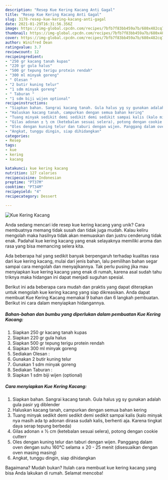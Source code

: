```yaml
---
description: "Resep Kue Kering Kacang Anti Gagal"
title: "Resep Kue Kering Kacang Anti Gagal"
slug: 3178-resep-kue-kering-kacang-anti-gagal
date: 2021-01-29T16:31:56.356Z
image: https://img-global.cpcdn.com/recipes/7bfb7f83bb459a7b/680x482cq70/kue-kering-kacang-foto-resep-utama.jpg
thumbnail: https://img-global.cpcdn.com/recipes/7bfb7f83bb459a7b/680x482cq70/kue-kering-kacang-foto-resep-utama.jpg
cover: https://img-global.cpcdn.com/recipes/7bfb7f83bb459a7b/680x482cq70/kue-kering-kacang-foto-resep-utama.jpg
author: Winifred Dean
ratingvalue: 3.7
reviewcount: 12
recipeingredient:
- "250 gr kacang tanah kupas"
- "220 gr gula halus"
- "500 gr tepung terigu protein rendah"
- "300 ml minyak goreng"
- " Olesan "
- "2 butir kuning telur"
- "1 sdm minyak goreng"
- " Taburan "
- "1 sdm biji wijen optional"
recipeinstructions:
- "Siapkan bahan. Sangrai kacang tanah. Gula halus yg sy gunakan adalah gula pasir yg diblender"
- "Haluskan kacang tanah, campurkan dengan semua bahan kering"
- "Tuang minyak sedikit demi sedikit demi sedikit sampai kalis (kalo minyak nya masih ada tp adonan dirasa sudah kalis, berhenti aja. Karena tingkat daya serap tepung berbeda)"
- "Gilas adonan ± ½ cm (ketebalan sesuai selera), potong dengan cookie cutterr"
- "Oles dengan kuning telur dan taburi dengan wijen. Panggang dalam oven dengan suhu 160°C selama ± 20 - 25 menit (disesuaikan dengan oven masing masing)"
- "Angkat, tunggu dingin, siap dihidangkan"
categories:
- Resep
tags:
- kue
- kering
- kacang

katakunci: kue kering kacang 
nutrition: 127 calories
recipecuisine: Indonesian
preptime: "PT37M"
cooktime: "PT34M"
recipeyield: "4"
recipecategory: Dessert

---
```



![Kue Kering Kacang](https://img-global.cpcdn.com/recipes/7bfb7f83bb459a7b/680x482cq70/kue-kering-kacang-foto-resep-utama.jpg)

Anda sedang mencari ide resep kue kering kacang yang unik? Cara membuatnya memang tidak susah dan tidak juga mudah. Kalau keliru mengolah maka hasilnya tidak akan memuaskan dan justru cenderung tidak enak. Padahal kue kering kacang yang enak selayaknya memiliki aroma dan rasa yang bisa memancing selera kita.



Ada beberapa hal yang sedikit banyak berpengaruh terhadap kualitas rasa dari kue kering kacang, mulai dari jenis bahan, lalu pemilihan bahan segar sampai cara mengolah dan menyajikannya. Tak perlu pusing jika mau menyiapkan kue kering kacang yang enak di rumah, karena asal sudah tahu triknya maka hidangan ini dapat menjadi suguhan spesial.


Berikut ini ada beberapa cara mudah dan praktis yang dapat diterapkan untuk mengolah kue kering kacang yang siap dikreasikan. Anda dapat membuat Kue Kering Kacang memakai 9 bahan dan 6 langkah pembuatan. Berikut ini cara dalam menyiapkan hidangannya.

<!--inarticleads1-->

##### Bahan-bahan dan bumbu yang diperlukan dalam pembuatan Kue Kering Kacang:

1. Siapkan 250 gr kacang tanah kupas
1. Siapkan 220 gr gula halus
1. Siapkan 500 gr tepung terigu protein rendah
1. Siapkan 300 ml minyak goreng
1. Sediakan  Olesan :
1. Gunakan 2 butir kuning telur
1. Gunakan 1 sdm minyak goreng
1. Sediakan  Taburan :
1. Siapkan 1 sdm biji wijen (optional)




<!--inarticleads2-->

##### Cara menyiapkan Kue Kering Kacang:

1. Siapkan bahan. Sangrai kacang tanah. Gula halus yg sy gunakan adalah gula pasir yg diblender
1. Haluskan kacang tanah, campurkan dengan semua bahan kering
1. Tuang minyak sedikit demi sedikit demi sedikit sampai kalis (kalo minyak nya masih ada tp adonan dirasa sudah kalis, berhenti aja. Karena tingkat daya serap tepung berbeda)
1. Gilas adonan ± ½ cm (ketebalan sesuai selera), potong dengan cookie cutterr
1. Oles dengan kuning telur dan taburi dengan wijen. Panggang dalam oven dengan suhu 160°C selama ± 20 - 25 menit (disesuaikan dengan oven masing masing)
1. Angkat, tunggu dingin, siap dihidangkan




Bagaimana? Mudah bukan? Itulah cara membuat kue kering kacang yang bisa Anda lakukan di rumah. Selamat mencoba!
